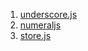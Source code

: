 1. [underscore.js](https://underscorejs.org/)
2. [numeraljs](http://numeraljs.com/)
3. [store.js](https://github.com/marcuswestin/store.js/)
